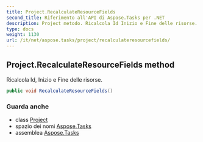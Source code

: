 ```yaml
---
title: Project.RecalculateResourceFields
second_title: Riferimento all'API di Aspose.Tasks per .NET
description: Project metodo. Ricalcola Id Inizio e Fine delle risorse.
type: docs
weight: 1130
url: /it/net/aspose.tasks/project/recalculateresourcefields/
---
```

## Project.RecalculateResourceFields method

Ricalcola Id, Inizio e Fine delle risorse.

```csharp
public void RecalculateResourceFields()
```

### Guarda anche

* class [Project](../)
* spazio dei nomi [Aspose.Tasks](../../project/)
* assemblea [Aspose.Tasks](../../../)


